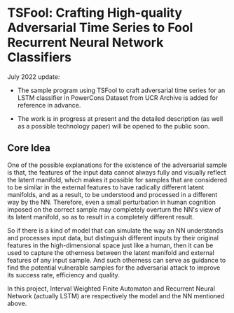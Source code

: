 # TSFool: Crafting High-quality Adversarial Time Series to Fool Recurrent Neural Network Classifiers

July 2022 update: 

- The sample program using TSFool to craft adversarial time series for an LSTM classifier in PowerCons Dataset from UCR Archive is added for reference in advance.

- The work is in progress at present and the detailed description (as well as a possible technology paper) will be opened to the public soon.


## Core Idea

One of the possible explanations for the existence of the adversarial sample is that, the features of the input data cannot always fully and visually reflect the latent manifold, which makes it possible for samples that are considered to be similar in the external features to have radically different latent manifolds, and as a result, to be understood and processed in a different way by the NN. Therefore, even a small perturbation in human cognition imposed on the correct sample may completely overturn the NN's view of its latent manifold, so as to result in a completely different result. 

So if there is a kind of model that can simulate the way an NN understands and processes input data, but distinguish different inputs by their original features in the high-dimensional space just like a human, then it can be used to capture the otherness between the latent manifold and external features of any input sample. And such otherness can serve as guidance to find the potential vulnerable samples for the adversarial attack to improve its success rate, efficiency and quality.

In this project, Interval Weighted Finite Automaton and Recurrent Neural Network (actually LSTM) are respectively the model and the NN mentioned above.
